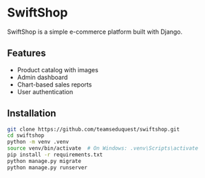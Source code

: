 # SwiftShop

SwiftShop is a simple e-commerce platform built with Django.

## Features
- Product catalog with images
- Admin dashboard
- Chart-based sales reports
- User authentication

## Installation

```bash
git clone https://github.com/teamseduquest/swiftshop.git
cd swiftshop
python -m venv .venv
source venv/bin/activate  # On Windows: .venv\Scripts\activate
pip install -r requirements.txt
python manage.py migrate
python manage.py runserver
